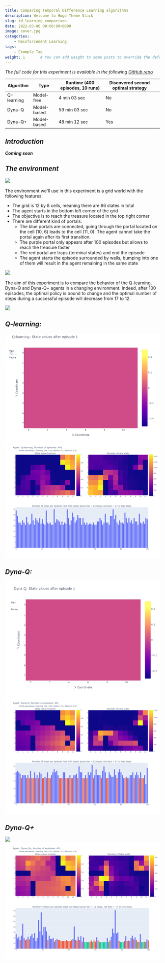 ```yaml
---
title: Comparing Temporal Difference Learning algorithms
description: Welcome to Hugo Theme Stack
slug: td_learning_comparison
date: 2022-03-06 00:00:00+0000
image: cover.jpg
categories:
    - Reinforcement Learning
tags:
    - Example Tag
weight: 1       # You can add weight to some posts to override the default sorting (date descending)
---
```


*The full code for this experiment is available in the following [GitHub repo](https://github.com/RPegoud/Temporal-Difference-learning/tree/main)*

| Algorithm  | Type        | Runtime (400 episodes, 10 runs) | Discovered second optimal strategy |     | 
| ---------- | ----------- | ---------------------- | ------------------------ | --- |
| Q-learning | Model-free  | 4 min 03 sec           | No                       |     |
| Dyna-Q     | Model-based | 59 min 03 sec          | No                       |     |
| Dyna-Q+    | Model-based | 48 min 12 sec          | Yes                      |     |

## ***Introduction***

***Coming soon***

## ***The environment***

<img src="https://github.com/RPegoud/ML_Blog/blob/hugo/content/notes/images/Environment.svg?raw=true">

The environment we'll use in this experiment is a grid world with the following features:
* The grid is 12 by 8 cells, meaning there are 96 states in total
* The agent starts in the bottom left corner of the grid
* The objective is to reach the treasure located in the top right corner
* There are different kind of portals:
	* The blue portals are connected, going through the portal located on the cell (10, 6) leads to the cell  (11, 0). The agent cannot take the portal again after its first transition.
	* The purple portal only appears after 100 episodes but allows to reach the treasure faster
	* The red portal are traps (terminal states) and end the episode
	* The agent starts the episode surrounded by walls, bumping into one of them will result in the agent remaining in the same state

<img src="https://github.com/RPegoud/ML_Blog/blob/hugo/content/notes/images/Movements.jpg?raw=true">

The aim of this experiment is to compare the behavior of the Q-learning, Dyna-Q and Dyna-Q+ agents in a changing environment. Indeed, after 100 episodes, the optimal policy is bound to change and the optimal number of steps during a successful episode will decrease from 17 to 12.

<img src="https://github.com/RPegoud/ML_Blog/blob/hugo/content/notes/images/GridWorld.svg?raw=true">

## ***Q-learning:***

<img src="https://github.com/RPegoud/Temporal-Difference-learning/blob/main/videos/q_learning_state_values.gif?raw=true">
<src="https://github.com/RPegoud/ML_Blog/blob/hugo/content/notes/images/Portal%20gridworld%20TD%20learning/q_learning_101.png?raw=true">
<src="https://github.com/RPegoud/ML_Blog/blob/hugo/content/notes/images/Portal%20gridworld%20TD%20learning/q_learning_251.png?raw=true">
<img src="https://github.com/RPegoud/Temporal-Difference-learning/blob/main/images/q_learning_performance_report.png?raw=true">

## ***Dyna-Q:***

<img src="https://github.com/RPegoud/Temporal-Difference-learning/blob/main/videos/dyna_q_state_values.gif?raw=true">
<src="https://github.com/RPegoud/ML_Blog/blob/hugo/content/notes/images/Portal%20gridworld%20TD%20learning/dyna_q_101.png?raw=true">
<src="https://github.com/RPegoud/ML_Blog/blob/hugo/content/notes/images/Portal%20gridworld%20TD%20learning/dyna_q_251.png?raw=true">

<img src="https://github.com/RPegoud/Temporal-Difference-learning/blob/main/images/dyna_q_performance_report.png?raw=true">

## ***Dyna-Q+***


<img src="https://github.com/RPegoud/Temporal-Difference-learning/blob/main/videos/dyna_q_plus_state_values.gif?raw=true">
<src="https://github.com/RPegoud/ML_Blog/blob/hugo/content/notes/images/Portal%20gridworld%20TD%20learning/dyna_q_plus_101.png?raw=true">
<src="https://github.com/RPegoud/ML_Blog/blob/hugo/content/notes/images/Portal%20gridworld%20TD%20learning/dyna_q_plus_251.png?raw=true">

<img src="https://github.com/RPegoud/Temporal-Difference-learning/blob/main/images/dyna_q_plus_performance_report.png?raw=true">
